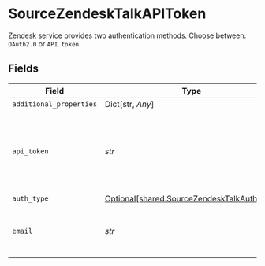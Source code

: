 # SourceZendeskTalkAPIToken

Zendesk service provides two authentication methods. Choose between: `OAuth2.0` or `API token`.


## Fields

| Field                                                                                                                                             | Type                                                                                                                                              | Required                                                                                                                                          | Description                                                                                                                                       |
| ------------------------------------------------------------------------------------------------------------------------------------------------- | ------------------------------------------------------------------------------------------------------------------------------------------------- | ------------------------------------------------------------------------------------------------------------------------------------------------- | ------------------------------------------------------------------------------------------------------------------------------------------------- |
| `additional_properties`                                                                                                                           | Dict[str, *Any*]                                                                                                                                  | :heavy_minus_sign:                                                                                                                                | N/A                                                                                                                                               |
| `api_token`                                                                                                                                       | *str*                                                                                                                                             | :heavy_check_mark:                                                                                                                                | The value of the API token generated. See the <a href="https://docs.airbyte.com/integrations/sources/zendesk-talk">docs</a> for more information. |
| `auth_type`                                                                                                                                       | [Optional[shared.SourceZendeskTalkAuthType]](../../models/shared/sourcezendesktalkauthtype.md)                                                    | :heavy_minus_sign:                                                                                                                                | N/A                                                                                                                                               |
| `email`                                                                                                                                           | *str*                                                                                                                                             | :heavy_check_mark:                                                                                                                                | The user email for your Zendesk account.                                                                                                          |